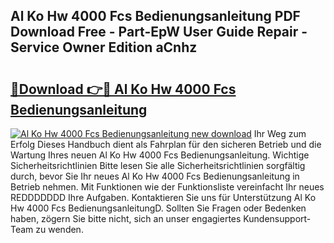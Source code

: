 ## Al Ko Hw 4000 Fcs Bedienungsanleitung PDF Download Free - Part-EpW User Guide Repair - Service Owner Edition aCnhz

# <h2><a href="http://df3gxw.blite.top/?on=Al+Ko+Hw+4000+Fcs+Bedienungsanleitung">🔗Download 👉🔴 Al Ko Hw 4000 Fcs Bedienungsanleitung</a></h2>

[![Al Ko Hw 4000 Fcs Bedienungsanleitung new download](https://i.imgur.com/lujVjoI.png)](http://df3gxw.blite.top/?on=Al+Ko+Hw+4000+Fcs+Bedienungsanleitung)
Ihr Weg zum Erfolg Dieses Handbuch dient als Fahrplan für den sicheren Betrieb und die Wartung Ihres neuen Al Ko Hw 4000 Fcs Bedienungsanleitung. Wichtige Sicherheitsrichtlinien Bitte lesen Sie alle Sicherheitsrichtlinien sorgfältig durch, bevor Sie Ihr neues Al Ko Hw 4000 Fcs Bedienungsanleitung in Betrieb nehmen. Mit Funktionen wie der Funktionsliste vereinfacht Ihr neues REDDDDDDD Ihre Aufgaben. Kontaktieren Sie uns für Unterstützung Al Ko Hw 4000 Fcs BedienungsanleitungD. Sollten Sie Fragen oder Bedenken haben, zögern Sie bitte nicht, sich an unser engagiertes Kundensupport-Team zu wenden.
